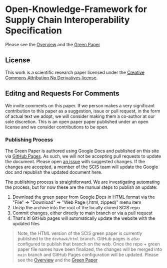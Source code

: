 # Open-Knowledge-Framework for Supply Chain Interoperability Specification

Please see the [Overview](/overview.md) and the [Green Paper](/green-paper.html)

## License

This work is a scientific research paper licensed under the [Creative Commons Attribution No Derivatives license](https://creativecommons.org/licenses/by-nd/4.0/legalcode).

## Editng and Requests For Comments

We invite comments on this paper. If we person makes a very significant contribution to this paper as a suggestion, issue or pull request, in the form of actual text we adopt, we will consider making them a co-author at our sole discretion.
This is an open paper paper published under an open license and we consider contributions to be open.

### Publishing Process

The Green Paper is authored using Google Docs and published on this site via [GitHub Pages](https://pages.github.com/).
As such, we will not be accepting pull requests to update the document.
Please open [an issue](https://github.com/helpfulengineering/OKF-SCIS/issues) with suggested changes.
If the changes are accepted, a member of the SCIS team will update the Google doc and republish the updated document here.

The publishing process is straightforward.
We are investigating automating the process, but for now these are the manual steps to publish an update:

1. Download the green paper from Google Docs in HTML format via the "File" -> "Download" -> "Web Page (.html, zipped)" menu item
2. Unzip the archive into the root of the locally cloned SCIS repo
3. Commit changes, either directly to main branch or via a pull request
4. That's it! GitHub pages will automatically update the website with the updated files

> Note, the HTML version of the SCIS green paper is currently published to the `devhawk/html` branch.
> GitHub pages is also configured to publish that branch on the web.
> Once the repo + green paper file names have been finalized, the changes will be merged into `main` branch 
> and GitHub Pages configuration will be updated.
Please see the [Overview](/overview.md) and the [Green Paper](/green-paper.md)

